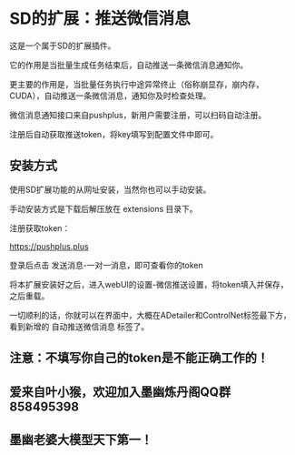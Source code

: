# SD的扩展：推送微信消息

这是一个属于SD的扩展插件。

它的作用是当批量生成任务结束后，自动推送一条微信消息通知你。

更主要的作用是，当批量任务执行中途异常终止（俗称崩显存，崩内存，CUDA），自动推送一条微信消息，通知你及时检查处理。


微信消息通知接口来自pushplus，新用户需要注册，可以扫码自动注册。

注册后自动获取推送token，将key填写到配置文件中即可。



## 安装方式

使用SD扩展功能的从网址安装，当然你也可以手动安装。

手动安装方式是下载后解压放在 extensions 目录下。

注册获取token：

https://pushplus.plus

登录后点击 发送消息-一对一消息，即可查看你的token

将本扩展安装好之后，进入webUI的设置-微信推送设置，将token填入并保存，之后重载。

一切顺利的话，你就可以在界面中，大概在ADetailer和ControlNet标签最下方，看到新增的 自动推送微信消息 标签了。



## 注意：不填写你自己的token是不能正确工作的！

## 爱来自叶小猴，欢迎加入墨幽炼丹阁QQ群 858495398

## 墨幽老婆大模型天下第一！
